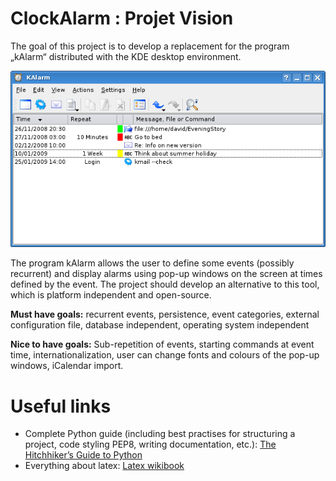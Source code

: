 # ClockAlarm : Projet Vision
The goal of this project is to develop a replacement for the
program „kAlarm“ distributed with the KDE desktop
environment.

![kAlarm on KDE](docs/requirements/images/kalarm.png)

The program kAlarm allows the user to define some events
(possibly recurrent) and display alarms using pop-up windows
on the screen at times defined by the event. The project should
develop an alternative to this tool, which is platform
independent and open-source.

**Must have goals:** recurrent events, persistence, event
categories, external configuration file, database independent,
operating system independent

**Nice to have goals:** Sub-repetition of events, starting commands
at event time, internationalization, user can change fonts and
colours of the pop-up windows, iCalendar import.

# Useful links
* Complete Python guide (including best practises for structuring a project, code styling PEP8, writing documentation, etc.): [The Hitchhiker’s Guide to Python](http://docs.python-guide.org/en/latest/)
* Everything about latex: [Latex wikibook](https://en.wikibooks.org/wiki/LaTeX)